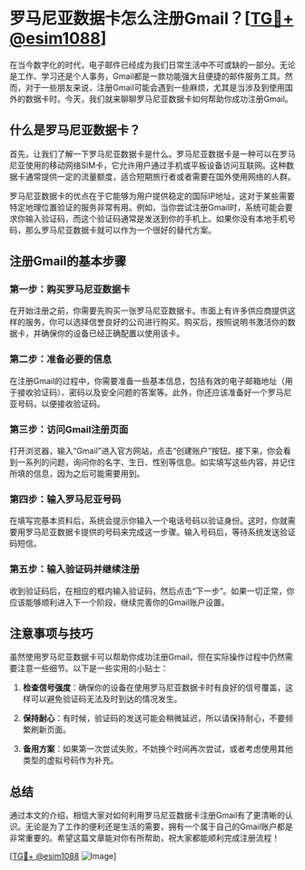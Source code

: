 # 罗马尼亚数据卡怎么注册Gmail？[[TG💪+ @esim1088](https://t.me/s/esim1088)]

在当今数字化的时代，电子邮件已经成为我们日常生活中不可或缺的一部分。无论是工作、学习还是个人事务，Gmail都是一款功能强大且便捷的邮件服务工具。然而，对于一些朋友来说，注册Gmail可能会遇到一些麻烦，尤其是当涉及到使用国外的数据卡时。今天，我们就来聊聊罗马尼亚数据卡如何帮助你成功注册Gmail。

## 什么是罗马尼亚数据卡？

首先，让我们了解一下罗马尼亚数据卡是什么。罗马尼亚数据卡是一种可以在罗马尼亚使用的移动网络SIM卡，它允许用户通过手机或平板设备访问互联网。这种数据卡通常提供一定的流量额度，适合短期旅行者或者需要在国外使用网络的人群。

罗马尼亚数据卡的优点在于它能够为用户提供稳定的国际IP地址，这对于某些需要特定地理位置验证的服务非常有用。例如，当你尝试注册Gmail时，系统可能会要求你输入验证码，而这个验证码通常是发送到你的手机上。如果你没有本地手机号码，那么罗马尼亚数据卡就可以作为一个很好的替代方案。

## 注册Gmail的基本步骤

### 第一步：购买罗马尼亚数据卡

在开始注册之前，你需要先购买一张罗马尼亚数据卡。市面上有许多供应商提供这样的服务，你可以选择信誉良好的公司进行购买。购买后，按照说明书激活你的数据卡，并确保你的设备已经正确配置以使用该卡。

### 第二步：准备必要的信息

在注册Gmail的过程中，你需要准备一些基本信息，包括有效的电子邮箱地址（用于接收验证码）、密码以及安全问题的答案等。此外，你还应该准备好一个罗马尼亚号码，以便接收验证码。

### 第三步：访问Gmail注册页面

打开浏览器，输入“Gmail”进入官方网站，点击“创建账户”按钮。接下来，你会看到一系列的问题，询问你的名字、生日、性别等信息。如实填写这些内容，并记住所填的信息，因为之后可能需要用到。

### 第四步：输入罗马尼亚号码

在填写完基本资料后，系统会提示你输入一个电话号码以验证身份。这时，你就需要用罗马尼亚数据卡提供的号码来完成这一步骤。输入号码后，等待系统发送验证码短信。

### 第五步：输入验证码并继续注册

收到验证码后，在相应的框内输入验证码，然后点击“下一步”。如果一切正常，你应该能够顺利进入下一个阶段，继续完善你的Gmail账户设置。

## 注意事项与技巧

虽然使用罗马尼亚数据卡可以帮助你成功注册Gmail，但在实际操作过程中仍然需要注意一些细节。以下是一些实用的小贴士：

1. **检查信号强度**：确保你的设备在使用罗马尼亚数据卡时有良好的信号覆盖，这样可以避免验证码无法及时到达的情况发生。
   
2. **保持耐心**：有时候，验证码的发送可能会稍微延迟，所以请保持耐心，不要频繁刷新页面。

3. **备用方案**：如果第一次尝试失败，不妨换个时间再次尝试，或者考虑使用其他类型的虚拟号码作为补充。

## 总结

通过本文的介绍，相信大家对如何利用罗马尼亚数据卡注册Gmail有了更清晰的认识。无论是为了工作的便利还是生活的需要，拥有一个属于自己的Gmail账户都是非常重要的。希望这篇文章能对你有所帮助，祝大家都能顺利完成注册流程！

[[TG💪+ @esim1088](https://t.me/s/esim1088) ![Image](https://i.postimg.cc/4NQfJmqS/Snipaste-2025-05-13-00-14-12.png)]